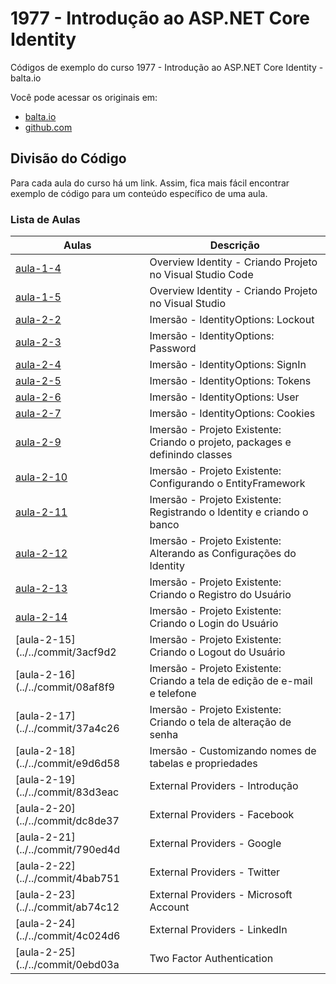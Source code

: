 # 1977 - Introdução ao ASP.NET Core Identity

Códigos de exemplo do curso 1977 - Introdução ao ASP.NET Core Identity - balta.io

Você pode acessar os originais em:

- [balta.io](https://balta.io/)
- [github.com](https://github.com/balta-io/1977)

## Divisão do Código

Para cada aula do curso há um link. Assim, fica mais fácil encontrar exemplo de código para um conteúdo específico de uma aula.

### Lista de Aulas

| Aulas                                                                                   | Descrição                                                                    |
| --------------------------------------------------------------------------------------- | ---------------------------------------------------------------------------- |
| [aula-1-4](../../tree/278de57adea8c9aa9d6333d6068818e2cb519be7/OverviewIdentity)        | Overview Identity - Criando Projeto no Visual Studio Code                    |
| [aula-1-5](../../tree/12902bc3030ffe516fef971af79de864dc946b27/Id.Overview.Mvc.Vstudio) | Overview Identity - Criando Projeto no Visual Studio                         |
| [aula-2-2](Id.Overview.Mvc.Vstudio/Startup.cs#L66-L69)                                  | Imersão - IdentityOptions: Lockout                                           |
| [aula-2-3](Id.Overview.Mvc.Vstudio/Startup.cs#L71-L77)                                  | Imersão - IdentityOptions: Password                                          |
| [aula-2-4](Id.Overview.Mvc.Vstudio/Startup.cs#L61-L64)                                  | Imersão - IdentityOptions: SignIn                                            |
| [aula-2-5](Id.Overview.Mvc.Vstudio/Startup.cs#L79-L85)                                  | Imersão - IdentityOptions: Tokens                                            |
| [aula-2-6](Id.Overview.Mvc.Vstudio/Startup.cs#L87-L89)                                  | Imersão - IdentityOptions: User                                              |
| [aula-2-7](Id.Overview.Mvc.Vstudio/Startup.cs#L94-L117)                                 | Imersão - IdentityOptions: Cookies                                           |
| [aula-2-9](../../commit/97570ad)                                                        | Imersão - Projeto Existente: Criando o projeto, packages e definindo classes |
| [aula-2-10](../../commit/ec57665)                                                       | Imersão - Projeto Existente: Configurando o EntityFramework                  |
| [aula-2-11](../../commit/3d3b6a4)                                                       | Imersão - Projeto Existente: Registrando o Identity e criando o banco        |
| [aula-2-12](../../commit/d36b79f)                                                       | Imersão - Projeto Existente: Alterando as Configurações do Identity          |
| [aula-2-13](../../commit/96deeb4)                                                       | Imersão - Projeto Existente: Criando o Registro do Usuário                   |
| [aula-2-14](../../commit/222b0e4)                                                       | Imersão - Projeto Existente: Criando o Login do Usuário                      |
| [aula-2-15](../../commit/3acf9d2                                                        | Imersão - Projeto Existente: Criando o Logout do Usuário                     |
| [aula-2-16](../../commit/08af8f9                                                        | Imersão - Projeto Existente: Criando a tela de edição de e-mail e telefone   |
| [aula-2-17](../../commit/37a4c26                                                        | Imersão - Projeto Existente: Criando o tela de alteração de senha            |
| [aula-2-18](../../commit/e9d6d58                                                        | Imersão - Customizando nomes de tabelas e propriedades                       |
| [aula-2-19](../../commit/83d3eac                                                        | External Providers - Introdução                                              |
| [aula-2-20](../../commit/dc8de37                                                        | External Providers - Facebook                                                |
| [aula-2-21](../../commit/790ed4d                                                        | External Providers - Google                                                  |
| [aula-2-22](../../commit/4bab751                                                        | External Providers - Twitter                                                 |
| [aula-2-23](../../commit/ab74c12                                                        | External Providers - Microsoft Account                                       |
| [aula-2-24](../../commit/4c024d6                                                        | External Providers - LinkedIn                                                |
| [aula-2-25](../../commit/0ebd03a                                                        | Two Factor Authentication                                                    |
